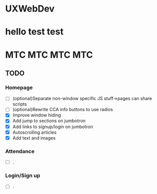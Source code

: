 # UXWebDev
# hello test test
# MTC MTC MTC MTC


## TODO
### Homepage
- [ ] (optional)Separate non-window specific JS stuff->pages can share scripts
- [ ] (optional)Rewrite CCA info buttons to use radios
- [X] Improve window hiding
- [X] Add jump to sections on jumbotron
- [X] Add links to signup/login on jumbotron
- [X] Autoscrolling articles
- [X] Add text and images
### Attendance
- [ ] .
### Login/Sign up
- [ ] .
